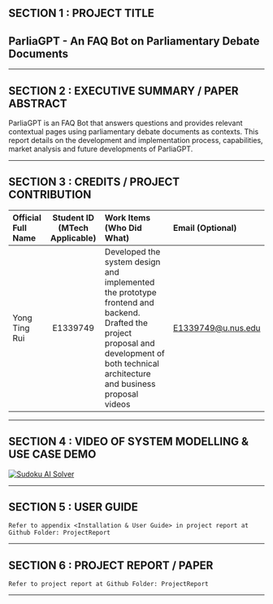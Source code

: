﻿## SECTION 1 : PROJECT TITLE
## ParliaGPT - An FAQ Bot on Parliamentary Debate Documents

---

## SECTION 2 : EXECUTIVE SUMMARY / PAPER ABSTRACT
ParliaGPT is an FAQ Bot that answers questions and provides relevant contextual pages using parliamentary debate documents as contexts. This report details on the development and implementation process, capabilities, market analysis and future developments of ParliaGPT.

---

## SECTION 3 : CREDITS / PROJECT CONTRIBUTION

| Official Full Name  | Student ID (MTech Applicable)  | Work Items (Who Did What) | Email (Optional) |
| :------------ |:---------------:| :-----| :-----|
| Yong Ting Rui | E1339749 | Developed the system design and implemented the prototype frontend and backend. Drafted the project proposal and development of both technical architecture and business proposal videos | E1339749@u.nus.edu |

---

## SECTION 4 : VIDEO OF SYSTEM MODELLING & USE CASE DEMO

[![Sudoku AI Solver](http://img.youtube.com/vi/-AiYLUjP6o8/0.jpg)](https://youtu.be/-AiYLUjP6o8 "Sudoku AI Solver")

---

## SECTION 5 : USER GUIDE

`Refer to appendix <Installation & User Guide> in project report at Github Folder: ProjectReport`

---
## SECTION 6 : PROJECT REPORT / PAPER

`Refer to project report at Github Folder: ProjectReport`

---
